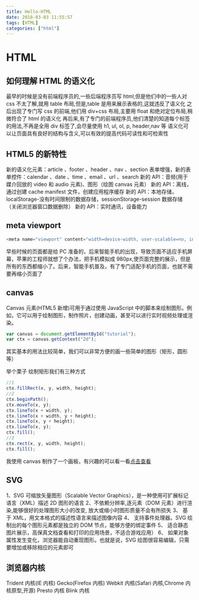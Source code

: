 ```yaml
---
title: Hello-HTML
date: 2018-03-03 11:55:57
tags: [HTML]
categories: ["html"]
---
```


# HTML

## 如何理解 HTML 的语义化

最早的时候是没有前端程序员的,一些后端程序员写 html,但是他们中的一些人对 css 不太了解,就用 table 布局,但是,table 是用来展示表格的,这就违反了语义化
之后出现了专门写 css 的前端,他们用 div+css 布局,主要用 float 和绝对定位布局,稍微符合了 html 的语义化
再后来,有了专门的前端程序员,他们清楚的知道每个标签的用法,不再是全用 div 标签了,会尽量使用 h1, ul, ol, p, header,nav 等
语义化可以让页面具有良好的结构与含义,可以有效的提高代码可读性和可检索性

<!--more-->

## HTML5 的新特性

新的语义化元素：article 、footer 、header 、nav 、section
表单增强，新的表单控件：calendar 、date 、time 、email 、url 、search
新的 API：音频(用于媒介回放的 video 和 audio 元素)、图形（绘图 canvas 元素）
新的 API：离线，通过创建 cache manifest 文件，创建应用程序缓存
新的 API：本地存储，localStorage-没有时间限制的数据存储，sessionStorage-session 数据存储（关闭浏览器窗口数据删除）
新的 API：实时通讯，设备能力

## meta viewport

```javascript
<meta name="viewport" content="width=device-width, user-scalable=no, initial-scale=1.0, maximum-scale=1.0, minimum-scale=1.0">
```

早些时候的页面都是给 PC 准备的，后来智能手机的出现，导致页面不适应手机屏幕，苹果的工程师就想了个办法，把手机模拟成 980px,使页面完整的展示，但是所有的东西都缩小了。后来，智能手机普及，有了专门适配手机的页面，也就不需要再缩小页面了

## canvas

Canvas 元素(HTML5 新增)可用于通过使用 JavaScript 中的脚本来绘制图形。例如，它可以用于绘制图形，制作照片，创建动画，甚至可以进行实时视频处理或渲染。

```javascript
var canvas = document.getElementById("tutorial");
var ctx = canvas.getContext("2d");
```

其实基本的用法比较简单，我们可以非常方便的画一些简单的图形（矩形，圆形等）

举个栗子
绘制矩形我们有三种方式

```javascript
//1
ctx.fillRect(x, y, width, height);
//2
ctx.beginPath();
ctx.moveTo(x, y);
ctx.lineTo(x + width, y);
ctx.lineTo(x + width, y + height);
ctx.lineTo(x, y + height);
ctx.lineTo(x, y);
ctx.fill();
//3
ctx.rect(x, y, width, height);
ctx.fill();
```

我使用 canvas 制作了一个画板，有兴趣的可以看一看[点击查看](http://wanghandi.top/canvas-demo/)

## SVG

1、SVG 可缩放矢量图形（Scalable Vector Graphics），是一种使用可扩展标记语言（XML）描述 2D 图形的语言
2、不依赖分辨率,逐元素（DOM 元素）进行渲染,能够很好的处理图形大小的改变, 放大或缩小时图形质量不会有所损失
3、 基于 XML，用文本格式的描述性语言来描述图像内容
4、 支持事件处理器。SVG 绘制出的每个图形元素都是独立的 DOM 节点，能够方便的绑定事件
5、 适合静态图片展示，高保真文档查看和打印的应用场景，不适合游戏应用）
6、 如果对象属性发生变化，浏览器能自动重现图形。也就是说，SVG 绘图很容易编辑，只需要增加或移除相应的元素即可

## 浏览器内核

Trident 内核(IE 内核)
Gecko(Firefox 内核)
Webkit 内核(Safari 内核,Chrome 内核原型,开源)
Presto 内核
Blink 内核
